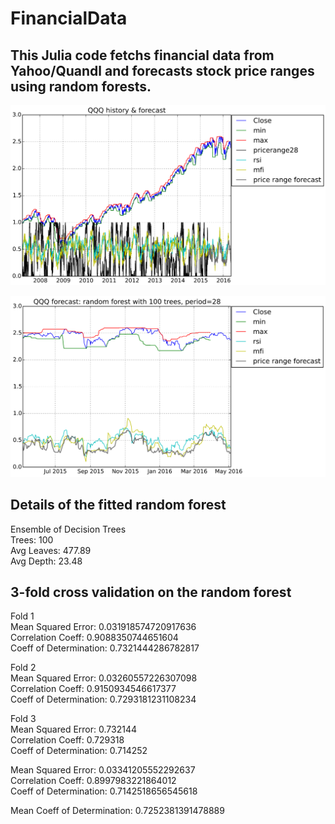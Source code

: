 # FinancialData

## This Julia code fetchs financial data from Yahoo/Quandl and forecasts stock price ranges using random forests.

![History and forecast of price range index of QQQ](qqq_history.png)

![1 year forecast of price range index of QQQ](qqq_forecast.png)

## Details of the fitted random forest

Ensemble of Decision Trees  
Trees:      100  
Avg Leaves: 477.89  
Avg Depth:  23.48  

## 3-fold cross validation on the random forest

Fold 1  
Mean Squared Error:     0.031918574720917636  
Correlation Coeff:      0.9088350744651604  
Coeff of Determination: 0.7321444286782817  

Fold 2  
Mean Squared Error:     0.03260557226307098  
Correlation Coeff:      0.9150934546617377  
Coeff of Determination: 0.7293181231108234  

Fold 3  
Mean Squared Error:     0.732144  
Correlation Coeff:      0.729318  
Coeff of Determination: 0.714252  

Mean Squared Error:     0.03341205552292637  
Correlation Coeff:      0.8997983221864012  
Coeff of Determination: 0.7142518656545618  

Mean Coeff of Determination: 0.7252381391478889
